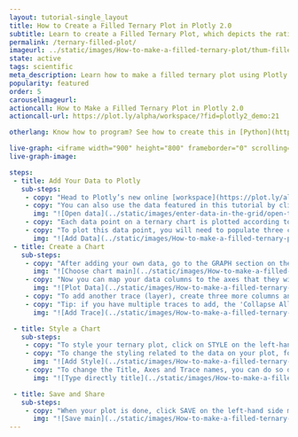 ```yaml
---
layout: tutorial-single_layout
title: How to Create a Filled Ternary Plot in Plotly 2.0
subtitle: Learn to create a Filled Ternary Plot, which depicts the ratio of three variables on a triangular grid
permalink: /ternary-filled-plot/
imageurl: ../static/images/How-to-make-a-filled-ternary-plot/thum-filled-ternary.png
state: active
tags: scientific
meta_description: Learn how to make a filled ternary plot using Plotly 2.0 online graphing software.
popularity: featured
order: 5
carouselimageurl:
actioncall: How to Make a Filled Ternary Plot in Plotly 2.0
actioncall-url: https://plot.ly/alpha/workspace/?fid=plotly2_demo:21

otherlang: Know how to program? See how to create this in [Python](https://plot.ly/python/ternary-contour/),  [Javascript](https://plot.ly/javascript/ternary-contour/) and [Matlab](https://plot.ly/matlab/ternary-plots/).

live-graph: <iframe width="900" height="800" frameborder="0" scrolling="no" src="https://plot.ly/~plotly2_demo/21.embed"></iframe>
live-graph-image:

steps:
 - title: Add Your Data to Plotly
   sub-steps:
    - copy: "Head to Plotly’s new online [workspace](https://plot.ly/alpha/workspace/) and add your data. You have the option of typing directly in the grid, uploading your file, or entering a URL of an online dataset. Plotly accepts .xls, .xlsx, or .csv files. For more information on how to enter your data, see [this](http://help.plot.ly/add-data-to-the-plotly-grid/) tutorial."
    - copy: "You can also use the data featured in this tutorial by clicking on 'Open This Data in Plotly' on the left-hand side. It will open in your workspace."
      img: "![Open data](../static/images/enter-data-in-the-grid/open-this-data.png)"
    - copy: "Each data point on a ternary chart is plotted according to its relative composition with respects to the three main axes. For example, the data point (0.6, 0.2, 0.2) represents a data point that is made up of 60% of axis 1, 20% of axis 2, 20% of axis 3, this sums up to 100% of this point's composition with relation to axes A, B, and C."
    - copy: "To plot this data point, you will need to populate three columns on the grid. Each column will then be mapped to one of the three axes. To add an additional data point to the graph, you will need to add an additional row to these three columns. In the example below, you can see how we would enter data to plot three data points onto our ternary plot."
      img: "![Add Data](../static/images/How-to-make-a-filled-ternary-plot/data-formatting.png)"
 - title: Create a Chart
   sub-steps:
    - copy: "After adding your own data, go to the GRAPH section on the left-hand side menu of the workspace and select 'Ternary plot' from the 'Chart Type' dropdown menu."
      img: "![Choose chart main](../static/images/How-to-make-a-filled-ternary-plot/select-ternary.png)"
    - copy: "Now you can map your data columns to the axes that they will represent on the ternary graph. Once this mapping is complete, the data points you've entered into the grid will appear on the ternary plot."
      img: "![Plot Data](../static/images/How-to-make-a-filled-ternary-plot/data-plotting.png)"
    - copy: "To add another trace (layer), create three more columns and populate them with your data for the next trace. You can also reuse the same columns, if relevant, on multiple traces. Once your data for the second trace is added, you will have to map your columns to axes for the second trace, just like we did for the first trace. To do so, click on the '+Trace' button in the upper right corner of the GRAPH panel. Assign the columns you've created for the second trace to their respective A, B, C axes. You should now see two traces on your filled ternary plot."
    - copy: "Tip: if you have multiple traces to add, the 'Collapse All' button may be useful to easily get back to the specific trace that you want to work on."
      img: "![Add Trace](../static/images/How-to-make-a-filled-ternary-plot/second-trace.png)"

 - title: Style a Chart
   sub-steps:
    - copy: "To style your ternary plot, click on STYLE on the left-hand side menu of the workspace and play around with the styling of your plot."
    - copy: "To change the styling related to the data on your plot, for example, to add filling to the area we've delimited in our plot, go to ‘Traces’ under the STYLE tab, and change the Fill. A note with regards to filling: the styling option 'To next' will only work if there are multiple traces and one completely encloses the other. Unless this is the case, this option should not be used and 'To Self' should be used instead. Also with regards to colours, certain colours and typefaces are available only with a PRO subscription. Click [here](https://plot.ly/products/cloud/) to upgrade!"
      img: "![Add Style](../static/images/How-to-make-a-filled-ternary-plot/filled-shape.png)"
    - copy: "To change the Title, Axes and Trace names, you can do so directly on the graph by double-clicking on the corresponding area. Further styling is also possible under the 'Layout' and 'Axes' sections of the STYLE menu. Note that to style trace names, the 'Legend' needs to be set to visible. If this is not the case, go to the 'Legend' section under the STYLE menu and select the option 'Show'."
      img: "![Type directly title](../static/images/How-to-make-a-filled-ternary-plot/titles.png)"

 - title: Save and Share
   sub-steps:
    - copy: "When your plot is done, click SAVE on the left-hand side menu. Give your PLOT and DATA a filename and select them as 'Public' or 'Private'. For more information on how sharing works, including the difference between private, public, and secret sharing, visit [this](http://help.plot.ly/save-share-and-export-in-plotly/) page."
      img: "![Save main](../static/images/How-to-make-a-filled-ternary-plot/saving.png)"
---
```

